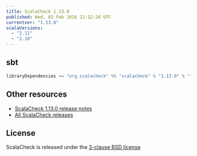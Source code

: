 ```yaml
---
title: ScalaCheck 1.13.0
published: Wed, 03 Feb 2016 21:12:24 UTC
currentver: "1.13.0"
scalaVersions:
  - "2.11"
  - "2.10"
---
```

## sbt

```scala
libraryDependencies += "org.scalacheck" %% "scalacheck" % "1.13.0" % "test"
```

## Other resources

- [ScalaCheck 1.13.0 release notes](https://github.com/typelevel/scalacheck/tree/1.13.0/RELEASE)
- [All ScalaCheck releases](../releases.html)

## License

ScalaCheck is released under the [3-clause BSD license](https://github.com/typelevel/scalacheck/tree/1.13.0/LICENSE)
